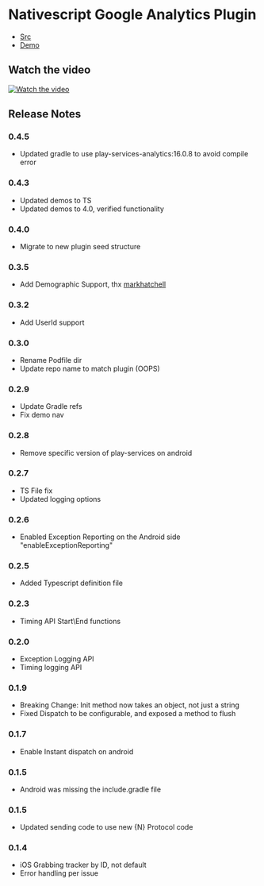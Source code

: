 # Nativescript Google Analytics Plugin #

* [Src](https://github.com/sitefinitysteve/nativescript-google-analytics/tree/master/src)
* [Demo](https://github.com/sitefinitysteve/nativescript-google-analytics/tree/master/demo)

## Watch the video ##

[![Watch the video](https://img.youtube.com/vi/5xIlbvT7j2g/0.jpg)](http://youtu.be/5xIlbvT7j2g)

## Release Notes ##

### 0.4.5 ###
* Updated gradle to use play-services-analytics:16.0.8 to avoid compile error

### 0.4.3 ###
* Updated demos to TS
* Updated demos to 4.0, verified functionality

### 0.4.0 ###
* Migrate to new plugin seed structure

### 0.3.5 ###
* Add Demographic Support, thx [markhatchell](https://github.com/markhatchell)

### 0.3.2 ###
* Add UserId support

### 0.3.0 ###
* Rename Podfile dir
* Update repo name to match plugin (OOPS)

### 0.2.9 ###
* Update Gradle refs
* Fix demo nav

### 0.2.8 ###
* Remove specific version of play-services on android

### 0.2.7 ###
* TS File fix
* Updated logging options

### 0.2.6 ###
* Enabled Exception Reporting on the Android side "enableExceptionReporting"

### 0.2.5 ###
* Added Typescript definition file

### 0.2.3 ###
* Timing API Start\End functions

### 0.2.0 ###
* Exception Logging API
* Timing logging API

### 0.1.9 ###
* Breaking Change: Init method now takes an object, not just a string
* Fixed Dispatch to be configurable, and exposed a method to flush

### 0.1.7 ###
* Enable Instant dispatch on android

### 0.1.5 ###
* Android was missing the include.gradle file

### 0.1.5 ###
* Updated sending code to use new {N} Protocol code

### 0.1.4 ###
* iOS Grabbing tracker by ID, not default
* Error handling per issue
